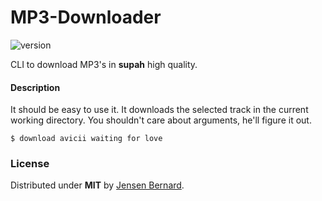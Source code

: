 # MP3-Downloader

![version](https://img.shields.io/badge/version-beta-blue.svg)

CLI to download MP3's in **supah** high quality.

#### Description

It should be easy to use it. It downloads the selected track in the current working directory. You shouldn't care about arguments, he'll figure it out.

```
$ download avicii waiting for love
```

### License

Distributed under **MIT** by [Jensen Bernard](https://github.com/Jense5).
